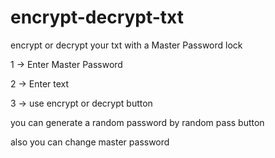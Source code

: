 # encrypt-decrypt-txt
encrypt or decrypt your txt with a Master Password lock



1 -> Enter Master Password


2 -> Enter text


3 -> use encrypt or decrypt button

you can generate a random password by random pass button

also you can change master password

